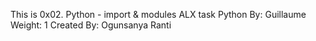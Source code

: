 This is 0x02. Python - import & modules ALX task
Python
 By: Guillaume
 Weight: 1
Created By: Ogunsanya Ranti
